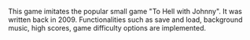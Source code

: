 This game imitates the popular small game "To Hell with Johnny". It was written back in 2009. Functionalities such as save and load, background music, high scores, game difficulty options are implemented.
